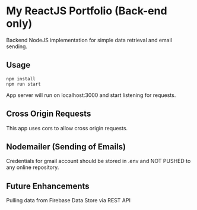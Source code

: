 # My ReactJS Portfolio (Back-end only)
Backend NodeJS implementation for simple data retrieval and email sending.

## Usage 
```
npm install
npm run start
```

App server will run on localhost:3000 and start listening for requests.

## Cross Origin Requests
This app uses cors to allow cross origin requests.

## Nodemailer (Sending of Emails)
Credentials for gmail account should be stored in .env and NOT PUSHED to any online repository.

## Future Enhancements
Pulling data from Firebase Data Store via REST API
